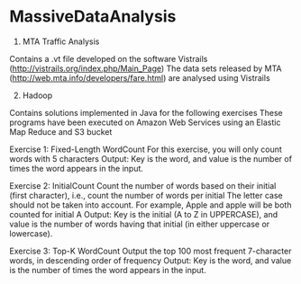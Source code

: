 MassiveDataAnalysis
===================

1. MTA Traffic Analysis
  
  Contains a .vt file developed on the software Vistrails (http://vistrails.org/index.php/Main_Page)
  The data sets released by MTA (http://web.mta.info/developers/fare.html) are analysed using Vistrails
  
2. Hadoop
  
  Contains solutions implemented in Java for the following exercises
   These programs have been executed on Amazon Web Services using an Elastic Map Reduce and S3 bucket

  Exercise 1: Fixed-Length WordCount
    For this exercise, you will only count words with 5 characters
    Output: Key is the word, and value is the number of times the word appears in the input.

  Exercise 2: InitialCount
    Count the number of words based on their initial (first character), i.e., count the number of words per initial
    The letter case should not be taken into account. For example, Apple and apple will be both counted for initial A
    Output: Key is the initial (A to Z in UPPERCASE), and value is the number of words having that initial (in either uppercase or lowercase).

  Exercise 3: Top-K WordCount
    Output the top 100 most frequent 7-character words, in descending order of frequency
    Output: Key is the word, and value is the number of times the word appears in the input.
